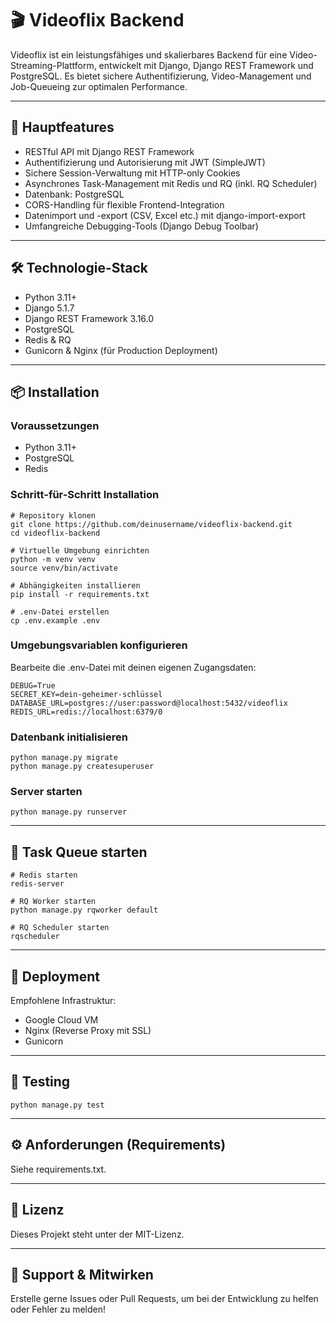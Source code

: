 # 🎬 Videoflix Backend

Videoflix ist ein leistungsfähiges und skalierbares Backend für eine Video-Streaming-Plattform, entwickelt mit Django, Django REST Framework und PostgreSQL. Es bietet sichere Authentifizierung, Video-Management und Job-Queueing zur optimalen Performance.

--- 

## 🚀 Hauptfeatures

- RESTful API mit Django REST Framework
- Authentifizierung und Autorisierung mit JWT (SimpleJWT)
- Sichere Session-Verwaltung mit HTTP-only Cookies
- Asynchrones Task-Management mit Redis und RQ (inkl. RQ Scheduler)
- Datenbank: PostgreSQL
- CORS-Handling für flexible Frontend-Integration
- Datenimport und -export (CSV, Excel etc.) mit django-import-export
- Umfangreiche Debugging-Tools (Django Debug Toolbar)

---

## 🛠️ Technologie-Stack

- Python 3.11+
- Django 5.1.7
- Django REST Framework 3.16.0
- PostgreSQL
- Redis & RQ
- Gunicorn & Nginx (für Production Deployment)

---

## 📦 Installation

### Voraussetzungen
 
  - Python 3.11+
  - PostgreSQL 
  - Redis

  ### Schritt-für-Schritt Installation

  ```
  # Repository klonen
  git clone https://github.com/deinusername/videoflix-backend.git
  cd videoflix-backend

  # Virtuelle Umgebung einrichten
  python -m venv venv
  source venv/bin/activate

  # Abhängigkeiten installieren
  pip install -r requirements.txt

  # .env-Datei erstellen
  cp .env.example .env
  ```

  ### Umgebungsvariablen konfigurieren

  Bearbeite die .env-Datei mit deinen eigenen Zugangsdaten:

  ```
  DEBUG=True
  SECRET_KEY=dein-geheimer-schlüssel
  DATABASE_URL=postgres://user:password@localhost:5432/videoflix
  REDIS_URL=redis://localhost:6379/0
  ```

  ### Datenbank initialisieren

  ```
  python manage.py migrate
  python manage.py createsuperuser
  ```

  ### Server starten

  ```
  python manage.py runserver
  ```

---

## 🚧 Task Queue starten

```
# Redis starten
redis-server

# RQ Worker starten
python manage.py rqworker default

# RQ Scheduler starten
rqscheduler
```

---

## 🔐 Deployment

Empfohlene Infrastruktur:

- Google Cloud VM
- Nginx (Reverse Proxy mit SSL)
- Gunicorn

--- 

## 🧪 Testing

```
python manage.py test
```

--- 

## ⚙️ Anforderungen (Requirements)

Siehe requirements.txt.

--- 

## 📄 Lizenz

Dieses Projekt steht unter der MIT-Lizenz.

---

## 🙋 Support & Mitwirken

Erstelle gerne Issues oder Pull Requests, um bei der Entwicklung zu helfen oder Fehler zu melden!
